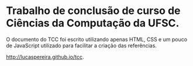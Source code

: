 # Trabalho de conclusão de curso de Ciências da Computação da UFSC.
O documento do TCC foi escrito utilizando apenas HTML, CSS e um pouco de JavaScript utilizado para facilitar a criação das referências.

http://lucaspereira.github.io/tcc.
